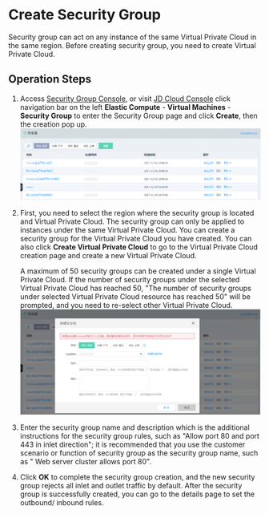 # Create Security Group
Security group can act on any instance of the same Virtual Private Cloud in the same region. Before creating security group, you need to create Virtual Private Cloud.

## Operation Steps
1. Access [Security Group Console][1], or visit [JD Cloud Console][2] click navigation bar on the left **Elastic Compute** - **Virtual Machines** - **Security Group** to enter the Security Group page and click **Create**, then the creation pop up.
![](../../../../../image/vm/Operation-Guide-SG-create1.png)

2. First, you need to select the region where the security group is located and Virtual Private Cloud. The security group can only be applied to instances under the same Virtual Private Cloud. You can create a security group for the Virtual Private Cloud you have created. You can also click **Create Virtual Private Cloud** to go to the Virtual Private Cloud creation page and create a new Virtual Private Cloud.
    
	A maximum of 50 security groups can be created under a single Virtual Private Cloud. If the number of security groups under the selected Virtual Private Cloud has reached 50, "The number of security groups under selected Virtual Private Cloud resource has reached 50" will be prompted, and you need to re-select other Virtual Private Cloud.
![](../../../../../image/vm/Operation-Guide-SG-create2.png)

3. Enter the security group name and description which is the additional instructions for the security group rules, such as "Allow port 80 and port 443 in inlet direction"; it is recommended that you use the customer scenario or function of security group as the security group name, such as " Web server cluster allows port 80".

4. Click **OK** to complete the security group creation, and the new security group rejects all inlet and outlet traffic by default. After the security group is successfully created, you can go to the details page to set the outbound/ inbound rules.


  [1]: https://cns-console.jdcloud.com/host/netSecurity/list
  [2]: https://console.jdcloud.com/